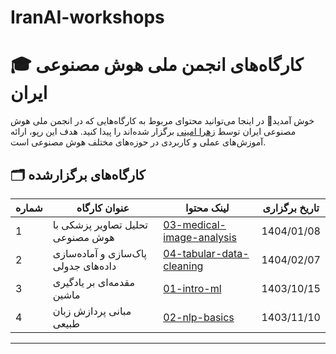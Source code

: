# IranAI-workshops

# 🎓 کارگاه‌های انجمن ملی هوش مصنوعی ایران

خوش آمدید🎉
در اینجا می‌توانید محتوای مربوط به کارگاه‌هایی که در انجمن ملی هوش مصنوعی ایران توسط [زهرا امینی](https://www.linkedin.com/in/zahraamini-ai/) برگزار شده‌اند را پیدا کنید. هدف این رپو، ارائه آموزش‌های عملی و کاربردی در حوزه‌های مختلف هوش مصنوعی است.

## 🗂 کارگاه‌های برگزارشده
| شماره | عنوان کارگاه                             | لینک محتوا                                           | تاریخ برگزاری     |
|-------|------------------------------------------|------------------------------------------------------|--------------------|
| 1     | تحلیل تصاویر پزشکی با هوش مصنوعی         | [03-medical-image-analysis](workshops/03-medical-image-analysis) | 1404/01/08         |
| 2     | پاک‌سازی و آماده‌سازی داده‌های جدولی       | [04-tabular-data-cleaning](workshops/04-tabular-data-cleaning)   | 1404/02/07         |
| 3     | مقدمه‌ای بر یادگیری ماشین                 | [01-intro-ml](workshops/01-intro-ml)                 | 1403/10/15         |
| 4     | مبانی پردازش زبان طبیعی                  | [02-nlp-basics](workshops/02-nlp-basics)             | 1403/11/10         |

---

